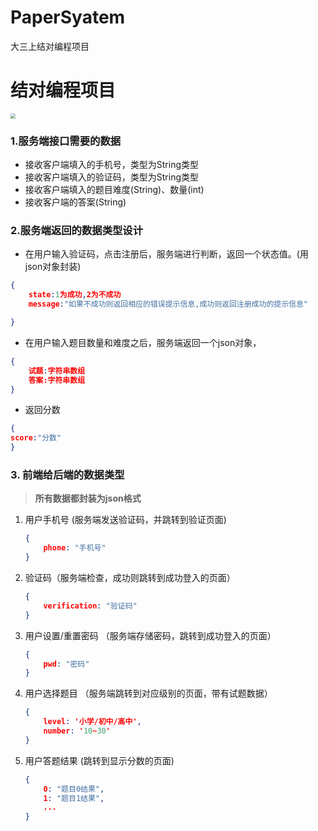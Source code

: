 # PaperSyatem
大三上结对编程项目
# 结对编程项目

<img src="https://gitee.com/bankarian/picStorage/raw/master/%F2Z{WKPUAJWQ3$DJ0XMG3R.png" style="zoom: 50%;" wdith=50%/>

### 1.服务端接口需要的数据

- 接收客户端填入的手机号，类型为String类型
- 接收客户端填入的验证码，类型为String类型
- 接收客户端填入的题目难度(String)、数量(int)
- 接收客户端的答案(String)

### 2.服务端返回的数据类型设计

- 在用户输入验证码，点击注册后，服务端进行判断，返回一个状态值。(用json对象封装)

```json
{
    state:1为成功,2为不成功
    message:"如果不成功则返回相应的错误提示信息,成功则返回注册成功的提示信息"

}
```
- 在用户输入题目数量和难度之后，服务端返回一个json对象，

```json
{
    试题:字符串数组
    答案:字符串数组
}
```

- 返回分数

```json
{
score:"分数"
}
```

### 3. 前端给后端的数据类型

> **所有数据都封装为json格式**

1. 用户手机号 (服务端发送验证码，并跳转到验证页面)

   ```json
   {
       phone: "手机号"
   }
   ```

2. 验证码（服务端检查，成功则跳转到成功登入的页面）

   ```json
   {
       verification: "验证码"
   }
   ```

3. 用户设置/重置密码 （服务端存储密码，跳转到成功登入的页面）

   ```json
   {
       pwd: "密码"
   }
   ```

4. 用户选择题目 （服务端跳转到对应级别的页面，带有试题数据）

   ```json
   {
       level: '小学/初中/高中', 
       number: '10~30' 
   }
   ```

5. 用户答题结果 (跳转到显示分数的页面)

   ```json
   {
       0: "题目0结果",
       1: "题目1结果",
       ...
   }
   ```

